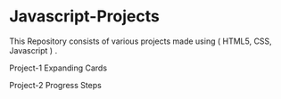 # Javascript-Projects
This Repository consists of various projects made using ( HTML5, CSS, Javascript ) .


Project-1 Expanding Cards

Project-2 Progress Steps
